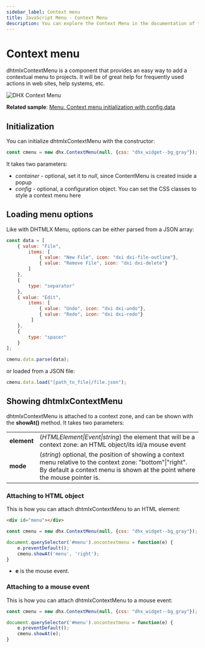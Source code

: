 ```yaml
---
sidebar_label: Context menu
title: JavaScript Menu - Context Menu 
description: You can explore the Context Menu in the documentation of the DHTMLX JavaScript UI library. Browse developer guides and API reference, try out code examples and live demos, and download a free 30-day evaluation version of DHTMLX Suite.
---
```


# Context menu

dhtmlxContextMenu is a component that provides an easy way to add a contextual menu to projects. It will be of great help for frequently used actions in web sites, help systems, etc.

![DHX Context Menu](../assets/menu/context_menu.png)

**Related sample**: [Menu. Context menu initialization with config.data](https://snippet.dhtmlx.com/mgya9p1l)

## Initialization

You can initialize dhtmlxContextMenu with the constructor:

~~~js
const cmenu = new dhx.ContextMenu(null, {css: "dhx_widget--bg_gray"});
~~~

It takes two parameters:

- *container* - optional, set it to *null*, since ContentMenu is created inside a popup
- *config* - optional, a configuration object. You can set the CSS classes to style a context menu here 

## Loading menu options

Like with DHTMLX Menu, options can be either parsed from a JSON array:

~~~js
const data = [
    { value: "File", 
        items: [
            { value: "New File", icon: "dxi dxi-file-outline"},                      
            { value: "Remove File", icon: "dxi dxi-delete"}        
        ]
    },
    {
        type: "separator"
    },
    { value: "Edit",
        items: [
            { value: "Undo", icon: "dxi dxi-undo"},
            { value: "Redo", icon: "dxi dxi-redo"}
         ]
    },
    {
        type: "spacer"
    }
];

cmenu.data.parse(data);
~~~

or loaded from a JSON file:

~~~js
cmenu.data.load("[path_to_file]/file.json");
~~~

## Showing dhtmlxContextMenu

dhtmlxContextMenu is attached to a context zone, and can be shown with the **showAt()** method. It takes two parameters:

<table>
	<tbody>
        <tr>
			<td><b>element</b></td>
			<td>(<i>HTMLElement|Event|string</i>) the element that will be a context zone: an HTML object/its id/a mouse event</td>
		</tr>
        <tr>
			<td><b>mode</b></td>
			<td>(<i>string</i>) optional, the position of showing a context menu relative to the context zone: "bottom"|"right". By default a context menu is shown at the point where the mouse pointer is.</td>
		</tr>
    </tbody>
</table>

### Attaching to HTML object

This is how you can attach dhtmlxContextMenu to an HTML element:

~~~html
<div id="menu"></div>
~~~

~~~js
const cmenu = new dhx.ContextMenu(null, {css: "dhx_widget--bg_gray"});

document.querySelector('#menu').oncontextmenu = function(e) {    
    e.preventDefault();
    cmenu.showAt('menu', 'right');
}
~~~

- **e** is the mouse event.

### Attaching to a mouse event

This is how you can attach dhtmlxContextMenu to a mouse event:

~~~js
const cmenu = new dhx.ContextMenu(null, {css: "dhx_widget--bg_gray"});

document.querySelector('#menu').oncontextmenu = function(e) {   
    e.preventDefault();
    cmenu.showAt(e);
}
~~~
